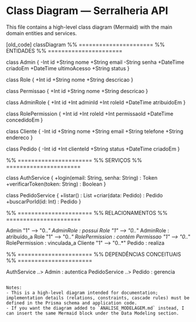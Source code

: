 # Class Diagram — Serralheria API

This file contains a high-level class diagram (Mermaid) with the main domain entities and services.

[old_code]
classDiagram
  %% ======================
  %% ENTIDADES
  %% ======================

  class Admin {
    -Int id
    +String nome
    +String email
    -String senha
    +DateTime criadoEm
    +DateTime ultimoAcesso
    +String status
  }

  class Role {
    +Int id
    +String nome
    +String descricao
  }

  class Permissao {
    +Int id
    +String nome
    +String descricao
  }

  class AdminRole {
    +Int id
    +Int adminId
    +Int roleId
    +DateTime atribuidoEm
  }

  class RolePermission {
    +Int id
    +Int roleId
    +Int permissaoId
    +DateTime concedidoEm
  }

  class Cliente {
    -Int id
    +String nome
    +String email
    +String telefone
    +String endereco
  }

  class Pedido {
    -Int id
    +Int clienteId
    +String status
    +DateTime criadoEm
  }

  %% ======================
  %% SERVIÇOS
  %% ======================

  class AuthService {
    +login(email: String, senha: String) : Token
    +verificarToken(token: String) : Boolean
  }

  class PedidoService {
    +listar() : List<Pedido>
    +criar(data: Pedido) : Pedido
    +buscarPorId(id: Int) : Pedido
  }

  %% ======================
  %% RELACIONAMENTOS
  %% ======================

  Admin "1" --> "0..*" AdminRole : possui
  Role "1" --> "0..*" AdminRole : atribuído_a
  Role "1" --> "0..*" RolePermission : contém
  Permissao "1" --> "0..*" RolePermission : vinculada_a
  Cliente "1" --> "0..*" Pedido : realiza

  %% ======================
  %% DEPENDÊNCIAS CONCEITUAIS
  %% ======================

  AuthService ..> Admin : autentica
  PedidoService ..> Pedido : gerencia

```

Notes:
- This is a high-level diagram intended for documentation; implementation details (relations, constraints, cascade rules) must be defined in the Prisma schema and application code.
- If you want the diagram added to `ANALISE_MODELAGEM.md` instead, I can insert the same Mermaid block under the Data Modeling section.
